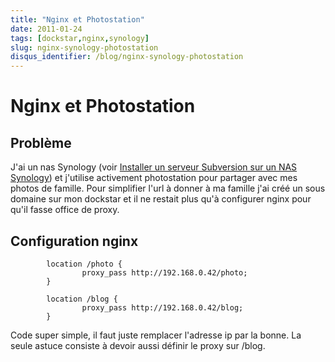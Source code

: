 ```yaml
---
title: "Nginx et Photostation"
date: 2011-01-24
tags: [dockstar,nginx,synology]
slug: nginx-synology-photostation
disqus_identifier: /blog/nginx-synology-photostation
---
```

# Nginx et Photostation

## Problème
J'ai un nas Synology (voir [Installer un serveur Subversion sur un NAS Synology](/blog/synology-subversion-ssh)) et j'utilise activement photostation pour partager avec mes photos de famille. Pour simplifier l'url à donner à ma famille j'ai créé un sous domaine sur mon dockstar et il ne restait plus qu'à configurer nginx pour qu'il fasse office de proxy.

## Configuration nginx

```
        location /photo {
                proxy_pass http://192.168.0.42/photo;
        }

        location /blog {
                proxy_pass http://192.168.0.42/blog;
        }

```
Code super simple, il faut juste remplacer l'adresse ip par la bonne. La seule astuce consiste à devoir aussi définir le proxy sur /blog.





